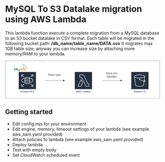 # MySQL To S3 Datalake migration using AWS Lambda
This lambda function execute a complete migration from a MySQL database to an S3 bucket datalake in CSV format.
Each table will be migrated in the following bucket path: **/db_name/table_name/DATA.csv**
It migrates max 1GB table size; anyway you can increase size by attaching more memory/RAM to your lambda.

![MySQL migration service to Datalake](docs/flow.png "MySQL migration service to Datalake")

## Getting started

- Edit config.mjs for your environment
- Edit engine, memory, timeout settings of your lambda (see example aws_sam.yaml provided)
- Attach policies to lambda (see example aws_sam.yaml provided)
- Deploy lambda
- Test with empty body
- Set CloudWatch scheduled event